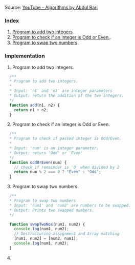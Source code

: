 Source: [YouTube - Algorithms by Abdul Bari](https://www.youtube.com/watch?v=0IAPZzGSbME&list=PLDN4rrl48XKpZkf03iYFl-O29szjTrs_O)

### Index
1. [Program to add two integers](#1).
2. [Program to check if an integer is Odd or Even.](#2).
3. [Program to swap two numbers](#3).

### Implementation
1. <a name="1"></a>Program to add two integers.
```javascript
  /**
  * Program to add two integers.
  *
  * Input: 'n1' and 'n2' are integer parameters
  * Output: return the addition of the two integers.
  */
  function add(n1, n2) {
    return n1 + n2;
  }
```

2. <a name="2"></a>Program to check if an integer is Odd or Even.
```javascript
  /**
  * Program to check if passed integer is Odd/Even.
  *
  * Input: 'num' is an integer parameter.
  * Output: return 'Odd' or 'Even'
  */
  function oddOrEven(num) {
    // check if remainder is '0' when divided by 2
    return num % 2 === 0 ? "Even" : "Odd";
  }
```

3. Program to swap two numbers.
```javascript
  /**
  * Program to swap two numbers
  * Input: 'num1' and 'num2' are numbers to be swapped.
  * Output: Prints two swapped numbers.
  */

  function swapTwoNos(num1, num2) {
    console.log(num1, num2);
    // Destructuring assignment and Array matching
    [num1, num2] = [num2, num1];
    console.log(num1, num2);
  }
```

4. 